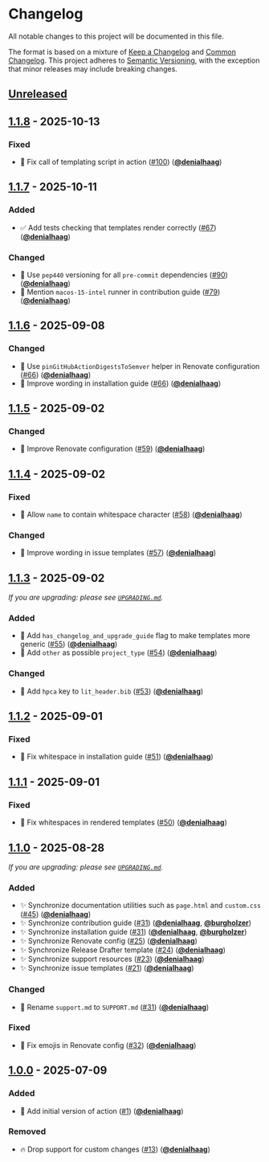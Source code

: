 <!-- Entries in each category are sorted by merge time, with the latest PRs appearing first. -->

# Changelog

All notable changes to this project will be documented in this file.

The format is based on a mixture of [Keep a Changelog] and [Common Changelog].
This project adheres to [Semantic Versioning], with the exception that minor releases may include breaking changes.

## [Unreleased]

## [1.1.8] - 2025-10-13

### Fixed

- 🐛 Fix call of templating script in action ([#100]) ([**@denialhaag**])

## [1.1.7] - 2025-10-11

### Added

- ✅ Add tests checking that templates render correctly ([#67]) ([**@denialhaag**])

### Changed

- 👷 Use `pep440` versioning for all `pre-commit` dependencies ([#90]) ([**@denialhaag**])
- 📝 Mention `macos-15-intel` runner in contribution guide ([#79]) ([**@denialhaag**])

## [1.1.6] - 2025-09-08

### Changed

- 🎨 Use `pinGitHubActionDigestsToSemver` helper in Renovate configuration ([#66]) ([**@denialhaag**])
- 🎨 Improve wording in installation guide ([#66]) ([**@denialhaag**])

## [1.1.5] - 2025-09-02

### Changed

- 🎨 Improve Renovate configuration ([#59]) ([**@denialhaag**])

## [1.1.4] - 2025-09-02

### Fixed

- 🐛 Allow `name` to contain whitespace character ([#58]) ([**@denialhaag**])

### Changed

- 🎨 Improve wording in issue templates ([#57]) ([**@denialhaag**])

## [1.1.3] - 2025-09-02

_If you are upgrading: please see [`UPGRADING.md`](UPGRADING.md#113)._

### Added

- 🎨 Add `has_changelog_and_upgrade_guide` flag to make templates more generic ([#55]) ([**@denialhaag**])
- 🎨 Add `other` as possible `project_type` ([#54]) ([**@denialhaag**])

### Changed

- 🎨 Add `hpca` key to `lit_header.bib` ([#53]) ([**@denialhaag**])

## [1.1.2] - 2025-09-01

### Fixed

- 🐛 Fix whitespace in installation guide ([#51]) ([**@denialhaag**])

## [1.1.1] - 2025-09-01

### Fixed

- 🐛 Fix whitespaces in rendered templates ([#50]) ([**@denialhaag**])

## [1.1.0] - 2025-08-28

_If you are upgrading: please see [`UPGRADING.md`](UPGRADING.md#110)._

### Added

- ✨ Synchronize documentation utilities such as `page.html` and `custom.css` ([#45]) ([**@denialhaag**])
- ✨ Synchronize contribution guide ([#31]) ([**@denialhaag**], [**@burgholzer**])
- ✨ Synchronize installation guide ([#31]) ([**@denialhaag**], [**@burgholzer**])
- ✨ Synchronize Renovate config ([#25]) ([**@denialhaag**])
- ✨ Synchronize Release Drafter template ([#24]) ([**@denialhaag**])
- ✨ Synchronize support resources ([#23]) ([**@denialhaag**])
- ✨ Synchronize issue templates ([#21]) ([**@denialhaag**])

### Changed

- 🚚 Rename `support.md` to `SUPPORT.md` ([#31]) ([**@denialhaag**])

### Fixed

- 🐛 Fix emojis in Renovate config ([#32]) ([**@denialhaag**])

## [1.0.0] - 2025-07-09

### Added

- 👷 Add initial version of action ([#1]) ([**@denialhaag**])

### Removed

- 🔥 Drop support for custom changes ([#13]) ([**@denialhaag**])

<!-- Version links -->

[unreleased]: https://github.com/munich-quantum-toolkit/templates/compare/v1.1.8...HEAD
[1.1.8]: https://github.com/munich-quantum-toolkit/templates/releases/tag/v1.1.8
[1.1.7]: https://github.com/munich-quantum-toolkit/templates/releases/tag/v1.1.7
[1.1.6]: https://github.com/munich-quantum-toolkit/templates/releases/tag/v1.1.6
[1.1.5]: https://github.com/munich-quantum-toolkit/templates/releases/tag/v1.1.5
[1.1.4]: https://github.com/munich-quantum-toolkit/templates/releases/tag/v1.1.4
[1.1.3]: https://github.com/munich-quantum-toolkit/templates/releases/tag/v1.1.3
[1.1.2]: https://github.com/munich-quantum-toolkit/templates/releases/tag/v1.1.2
[1.1.1]: https://github.com/munich-quantum-toolkit/templates/releases/tag/v1.1.1
[1.1.0]: https://github.com/munich-quantum-toolkit/templates/releases/tag/v1.1.0
[1.0.0]: https://github.com/munich-quantum-toolkit/templates/releases/tag/v1.0.0

<!-- PR links -->

[#100]: https://github.com/munich-quantum-toolkit/templates/pull/100
[#90]: https://github.com/munich-quantum-toolkit/templates/pull/90
[#79]: https://github.com/munich-quantum-toolkit/templates/pull/79
[#67]: https://github.com/munich-quantum-toolkit/templates/pull/67
[#66]: https://github.com/munich-quantum-toolkit/templates/pull/66
[#59]: https://github.com/munich-quantum-toolkit/templates/pull/59
[#58]: https://github.com/munich-quantum-toolkit/templates/pull/58
[#57]: https://github.com/munich-quantum-toolkit/templates/pull/57
[#55]: https://github.com/munich-quantum-toolkit/templates/pull/55
[#54]: https://github.com/munich-quantum-toolkit/templates/pull/54
[#53]: https://github.com/munich-quantum-toolkit/templates/pull/53
[#51]: https://github.com/munich-quantum-toolkit/templates/pull/51
[#50]: https://github.com/munich-quantum-toolkit/templates/pull/50
[#45]: https://github.com/munich-quantum-toolkit/templates/pull/45
[#32]: https://github.com/munich-quantum-toolkit/templates/pull/32
[#31]: https://github.com/munich-quantum-toolkit/templates/pull/31
[#25]: https://github.com/munich-quantum-toolkit/templates/pull/25
[#24]: https://github.com/munich-quantum-toolkit/templates/pull/24
[#23]: https://github.com/munich-quantum-toolkit/templates/pull/23
[#21]: https://github.com/munich-quantum-toolkit/templates/pull/21
[#13]: https://github.com/munich-quantum-toolkit/templates/pull/13
[#1]: https://github.com/munich-quantum-toolkit/templates/pull/1

<!-- Contributor -->

[**@burgholzer**]: https://github.com/burgholzer
[**@denialhaag**]: https://github.com/denialhaag

<!-- General links -->

[Keep a Changelog]: https://keepachangelog.com/en/1.1.0/
[Common Changelog]: https://common-changelog.org
[Semantic Versioning]: https://semver.org/spec/v2.0.0.html
[GitHub Release Notes]: https://github.com/munich-quantum-toolkit/templates/releases

